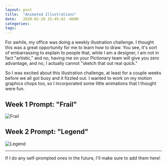 ```yaml
---
layout: post
title:  "Animated Illustrations"
date:   2020-02-28 15:45:42 -0600
categories: 
tags: 
---
```


For awhile, my office was doing a weekly illustration challenge. I thought this was a great opportunity for me to learn how to draw. You see, it's sort of embarrassing to explain to people that, while I am a designer, I am not in fact "artistic," and no, having me on your Pictionary team will give you zero advantage, and no, I actually cannot "sketch that out real quick." 

So I was excited about this illustration challenge, at least for a couple weeks before we all got busy and it fizzled out. I wanted to work on my motion graphics chops too, so I incorporated some little animations that I thought were fun.

## Week 1 Prompt: "Frail"

![Frail](../../../images/Frail.gif)

## Week 2 Prompt: "Legend"

![Legend](../../../images/Legend.gif)

---

If I do any self-prompted ones in the future, I'll make sure to add them here!